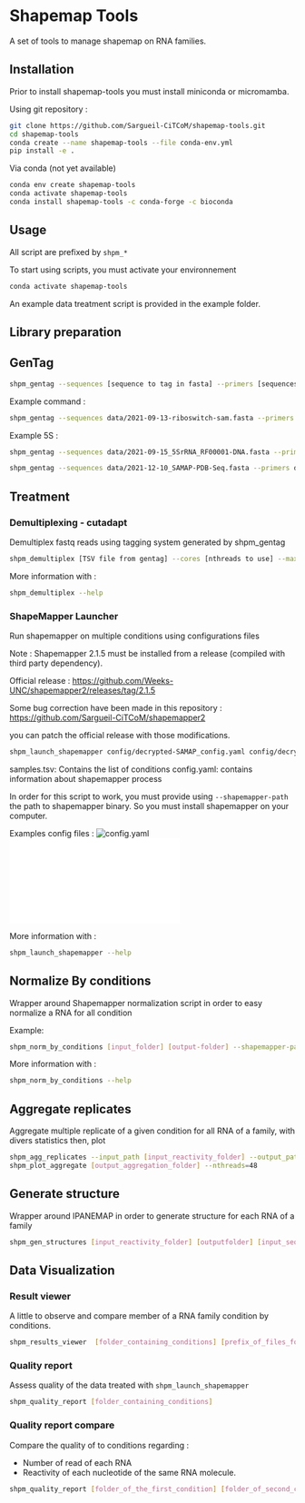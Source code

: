 Shapemap Tools
==============
A set of tools to manage shapemap on RNA families.

## Installation 

Prior to install shapemap-tools you must install miniconda or micromamba.

Using git repository :

```bash
git clone https://github.com/Sargueil-CiTCoM/shapemap-tools.git 
cd shapemap-tools
conda create --name shapemap-tools --file conda-env.yml
pip install -e .
```

Via conda (not yet available)

```bash
conda env create shapemap-tools
conda activate shapemap-tools
conda install shapemap-tools -c conda-forge -c bioconda
```

## Usage 

All script are prefixed by `shpm_*`

To start using scripts, you must activate your environnement
```bash
conda activate shapemap-tools
```

An example data treatment script is provided in the example folder.


## Library preparation
## GenTag 

```bash
shpm_gentag --sequences [sequence to tag in fasta] --primers [sequences of primers in fasta] --tags [tags to use in fasta] --prefix [prefix for sequence ids] --output=[Output file].tsv

```

Example command :
```bash
shpm_gentag --sequences data/2021-09-13-riboswitch-sam.fasta --primers data/2021-08-31-primer-aptamer-sam.fasta --tags data/barcodes-10bp-4dist-ashlock.fasta --prefix RIBOSAMN --output=2021-09-15-tagged-riboswitch-sam.tsv
```

Example 5S :
```bash
shpm_gentag --sequences data/2021-09-15_5SrRNA_RF00001-DNA.fasta --primers data/2021-10-11-primer-5SrRNA.fasta --tags data/barcodes-10bp-5dist-ashlock.fasta --prefix rRNA5S --output 2021-10-11-tagged-5SrRNA.tsv
```

```bash
shpm_gentag --sequences data/2021-12-10_SAMAP-PDB-Seq.fasta --primers data/2021-08-31-primer-aptamer-sam.fasta --tags data/barcodes-10bp-5dist-ashlock.fasta --prefix SAMAP-PDB --output output/2021-12-10-tagged-SAMAP-PDB.tsv --remainingtags output/2021-12-10_remain-after-1st-design

```


## Treatment
### Demultiplexing - cutadapt

Demultiplex fastq reads using tagging system generated by shpm_gentag

```bash
shpm_demultiplex [TSV file from gentag] --cores [nthreads to use] --max-errors 1 --output_path [Output folder for demultiplexed reads]  --folder [fastq files folder]
```

More information with :

```bash
shpm_demultiplex --help
```

### ShapeMapper Launcher

Run shapemapper on multiple conditions using configurations files 

Note : Shapemapper 2.1.5 must be installed from a release (compiled with third party dependency). 

Official release : https://github.com/Weeks-UNC/shapemapper2/releases/tag/2.1.5

Some bug correction have been made in this repository : https://github.com/Sargueil-CiTCoM/shapemapper2

you can patch the official release with those modifications.


```bash
shpm_launch_shapemapper config/decrypted-SAMAP_config.yaml config/decrypted-SAMAP_samples.tsv  --shapemapper-path [path to shapemapper dir]/shapemapper --dnerase=True --verbose=True --nthreads=48

```

samples.tsv: Contains the list of conditions
config.yaml: contains information about shapemapper process

In order for this script to work, you must provide using `--shapemapper-path` the path to shapemapper binary. So you must install shapemapper on your computer.

Examples config files :
![config.yaml](example/decrypted/config/decrypted-SAMAP_config.yaml)
![samples.tsv](example/decrypted/config/decrypted-SAMAP_samples.tsv)


More information with :
```bash
shpm_launch_shapemapper --help
```

## Normalize By conditions

Wrapper around Shapemapper normalization script in order to easy normalize a RNA for all condition

Example:
```bash
shpm_norm_by_conditions [input_folder] [output-folder] --shapemapper-path [path to shapemapper dir] --condition-prefix [prefix of molecules] --mode [all, conditions, conditions-reps] --render-figure=False --nthreads=48
```


More information with :
```bash
shpm_norm_by_conditions --help
```


## Aggregate replicates

Aggregate multiple replicate of a given condition for all RNA of a family, with divers statistics
then, plot

```bash
shpm_agg_replicates --input_path [input_reactivity_folder] --output_path [output_aggregation_folder] --config_path config/config.yaml
shpm_plot_aggregate [output_aggregation_folder] --nthreads=48
```


## Generate structure

Wrapper around IPANEMAP in order to generate structure for each RNA of a family

```bash
shpm_gen_structures [input_reactivity_folder] [outputfolder] [input_sequences] --nthreads=24
```

## Data Visualization

### Result viewer

A little to observe and compare member of a RNA family condition by conditions.

```bash
shpm_results_viewer  [folder_containing_conditions] [prefix_of_files_for_this_family]
```


### Quality report 

Assess quality of the data treated with `shpm_launch_shapemapper`

```bash
shpm_quality_report [folder_containing_conditions]
```

### Quality report compare

Compare the quality of to conditions regarding : 
- Number of read of each RNA
- Reactivity of each nucleotide of the same RNA molecule.

```bash
shpm_quality_report [folder_of_the_first_condition] [folder_of_second_condition]
```

